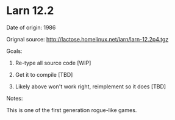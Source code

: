 # Larn 12.2

Date of origin: 1986

Orignal source: http://lactose.homelinux.net/larn/larn-12.2p4.tgz

Goals:

1) Re-type all source code [WIP]

2) Get it to compile [TBD]

3) Likely above won't work right, reimplement so it does [TBD]

Notes:

This is one of the first generation rogue-like games.
